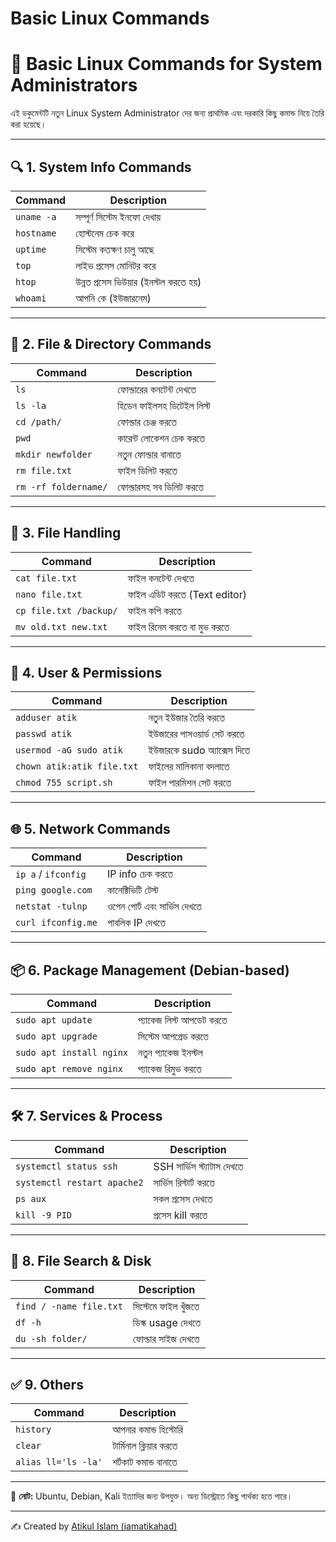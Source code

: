 # Basic Linux Commands

# 🐧 Basic Linux Commands for System Administrators

এই ডকুমেন্টটি নতুন Linux System Administrator দের জন্য প্রাথমিক এবং দরকারি কিছু কমান্ড নিয়ে তৈরি করা হয়েছে।

---

## 🔍 1. System Info Commands
| Command | Description |
|--------|-------------|
| `uname -a` | সম্পূর্ণ সিস্টেম ইনফো দেখায় |
| `hostname` | হোস্টনেম চেক করে |
| `uptime` | সিস্টেম কতক্ষণ চালু আছে |
| `top` | লাইভ প্রসেস মোনিটর করে |
| `htop` | উন্নত প্রসেস ভিউয়ার (ইনস্টল করতে হয়) |
| `whoami` | আপনি কে (ইউজারনেম) |

---

## 📁 2. File & Directory Commands
| Command | Description |
|--------|-------------|
| `ls` | ফোল্ডারের কনটেন্ট দেখতে |
| `ls -la` | হিডেন ফাইলসহ ডিটেইল লিস্ট |
| `cd /path/` | ফোল্ডার চেঞ্জ করতে |
| `pwd` | কারেন্ট লোকেশন চেক করতে |
| `mkdir newfolder` | নতুন ফোল্ডার বানাতে |
| `rm file.txt` | ফাইল ডিলিট করতে |
| `rm -rf foldername/` | ফোল্ডারসহ সব ডিলিট করতে |

---

## 📝 3. File Handling
| Command | Description |
|--------|-------------|
| `cat file.txt` | ফাইল কনটেন্ট দেখতে |
| `nano file.txt` | ফাইল এডিট করতে (Text editor) |
| `cp file.txt /backup/` | ফাইল কপি করতে |
| `mv old.txt new.txt` | ফাইল রিনেম করতে বা মুভ করতে |

---

## 🔐 4. User & Permissions
| Command | Description |
|--------|-------------|
| `adduser atik` | নতুন ইউজার তৈরি করতে |
| `passwd atik` | ইউজারের পাসওয়ার্ড সেট করতে |
| `usermod -aG sudo atik` | ইউজারকে sudo অ্যাক্সেস দিতে |
| `chown atik:atik file.txt` | ফাইলের মালিকানা বদলাতে |
| `chmod 755 script.sh` | ফাইল পারমিশন সেট করতে |

---

## 🌐 5. Network Commands
| Command | Description |
|--------|-------------|
| `ip a` / `ifconfig` | IP info চেক করতে |
| `ping google.com` | কানেক্টিভিটি টেস্ট |
| `netstat -tulnp` | ওপেন পোর্ট এবং সার্ভিস দেখতে |
| `curl ifconfig.me` | পাবলিক IP দেখতে |

---

## 📦 6. Package Management (Debian-based)
| Command | Description |
|--------|-------------|
| `sudo apt update` | প্যাকেজ লিস্ট আপডেট করতে |
| `sudo apt upgrade` | সিস্টেম আপগ্রেড করতে |
| `sudo apt install nginx` | নতুন প্যাকেজ ইনস্টল |
| `sudo apt remove nginx` | প্যাকেজ রিমুভ করতে |

---

## 🛠️ 7. Services & Process
| Command | Description |
|--------|-------------|
| `systemctl status ssh` | SSH সার্ভিস স্ট্যাটাস দেখতে |
| `systemctl restart apache2` | সার্ভিস রিস্টার্ট করতে |
| `ps aux` | সকল প্রসেস দেখতে |
| `kill -9 PID` | প্রসেস kill করতে |

---

## 📄 8. File Search & Disk
| Command | Description |
|--------|-------------|
| `find / -name file.txt` | সিস্টেমে ফাইল খুঁজতে |
| `df -h` | ডিস্ক usage দেখতে |
| `du -sh folder/` | ফোল্ডার সাইজ দেখতে |

---

## ✅ 9. Others
| Command | Description |
|--------|-------------|
| `history` | আপনার কমান্ড হিস্টোরি |
| `clear` | টার্মিনাল ক্লিয়ার করতে |
| `alias ll='ls -la'` | শর্টকাট কমান্ড বানাতে |

---

📌 **নোট:** Ubuntu, Debian, Kali ইত্যাদির জন্য উপযুক্ত। অন্য ডিস্ট্রোতে কিছু পার্থক্য হতে পারে।

---

✍️ Created by [Atikul Islam (iamatikahad)](https://github.com/iamatikahad)
